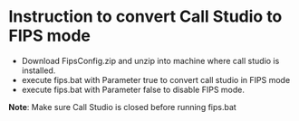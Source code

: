 # Instruction to convert Call Studio to FIPS mode

* Download FipsConfig.zip and unzip into machine where call studio is installed.
* execute fips.bat with Parameter true to convert call studio in FIPS mode
* execute fips.bat with Parameter false to disable FIPS mode.

**Note**: Make sure Call Studio is closed before running fips.bat 

